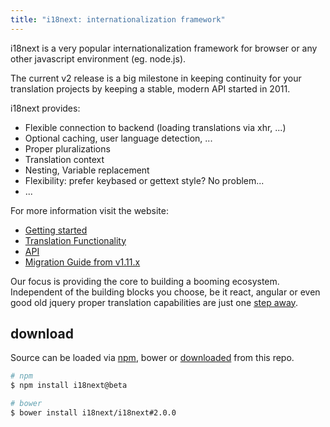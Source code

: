 ```yaml
---
title: "i18next: internationalization framework"
---
```


i18next is a very popular internationalization framework for browser or any other javascript environment (eg. node.js).

The current v2 release is a big milestone in keeping continuity for your translation projects by keeping a stable, modern API started in 2011.

i18next provides:

- Flexible connection to backend (loading translations via xhr, ...)
- Optional caching, user language detection, ...
- Proper pluralizations
- Translation context
- Nesting, Variable replacement
- Flexibility: prefer keybased or gettext style? No problem...
- ...


For more information visit the website:

- [Getting started](http://i18next.github.io/i18next.com/docs/)
- [Translation Functionality](http://i18next.github.io/i18next.com/translate/)
- [API](http://i18next.github.io/i18next.com/docs/api/)
- [Migration Guide from v1.11.x](http://i18next.github.io/i18next.com/docs/migration/)



Our focus is providing the core to building a booming ecosystem. Independent of the building blocks you choose, be it react, angular or even good old jquery proper translation capabilities are just one [step away](http://i18next.github.io/i18next.com/docs/ecosystem/#frameworks).


## download

Source can be loaded via [npm](https://www.npmjs.com/package/i18next), bower or [downloaded](https://github.com/i18next/i18next/blob/2.0.0/i18next.min.js) from this repo.


```bash
# npm
$ npm install i18next@beta

# bower
$ bower install i18next/i18next#2.0.0
```

